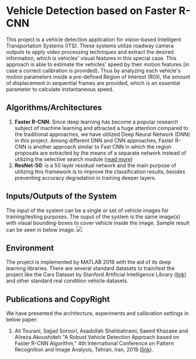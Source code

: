 # Vehicle Detection based on Faster R-CNN
This project is a vehicle detection application for vision-based Intelligent Transportation Systems (ITS). These systems utilize roadway camera outputs to apply video processing techniques and extract the desired information, which is vehicles' visual features in this special case. This approach is able to estimate the vehicles' speed by their motion features (in case a correct calibration is provided). Thus by analyzing each vehicle's motion parameters inside a pre-defined Region of Interest (ROI), the amount of displacement in sequential frames are provided, which is an essential parameter to calculate instantaneous speed.

## Algorithms/Architectures
1. **Faster R-CNN**: Since deep learning has become a popular research subject of machine learning and attracted a huge attention compared to the traditional approaches, we have utilized Deep Neural Network (DNN) in this project. Among different DNN and CNN approaches, Faster R-CNN is another approach similar to Fast CNN in which the region proposals are extracted by the means of a separate network instead of utilizing the selective search module ([read more](https://www.researchgate.net/publication/277722488_Faster_R-CNN_Towards_Real-Time_Object_Detection_with_Region_Proposal_Networks "read more"))
1. **ResNet-50**: is a 50 layer residual network and the main purpose of utilizing this framework is to improve the classification results, besides preventing accuracy degradation in training deeper layers.

## Inputs/Outputs of the System
The input of the system can be a single or set of vehicle images for training/testing purposes. The ouput of the system is the same image(s) with visual bounding-boxes to cover vehicle inside the image. Sample result can be seen in below image:
![](https://drive.google.com/file/d/18MWnor2N0qc7BxrMbfWAxvAxIOHJDTD-/view)

## Environment
The project is implemented by MATLAB 2018 with the aid of its deep learning libraries. There are several standard datasets to train/test the project like the Cars Dataset by Stanford Artificial Intelligence Library ([link](https://ai.stanford.edu/~jkrause/cars/car_dataset.html "link")) and other standard real condition vehicle datasets.

## Publications and CopyRight
We have presented the architecture, experiments and calibration settings in below paper:
1. Ali Tourani, Sajjad Soroori, Asadollah Shahbahrami, Saeed Khazaee and Alireza Akoushideh "A Robust Vehicle Detection Approach based on Faster R-CNN Algorithm," 4th International Conference on Pattern Recognition and Image Analysis, Tehran, Iran, 2019 ([link](https://www.researchgate.net/publication/332514563_A_Robust_Vehicle_Detection_Approach_based_on_Faster_R-CNN_Algorithm "link")).
